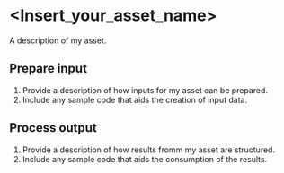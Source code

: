 # <Insert_your_asset_name>

A description of my asset.

## Prepare input

1. Provide a description of how inputs for my asset can be prepared.
2. Include any sample code that aids the creation of input data.

## Process output

1. Provide a description of how results fromm my asset are structured.
2. Include any sample code that aids the consumption of the results.
